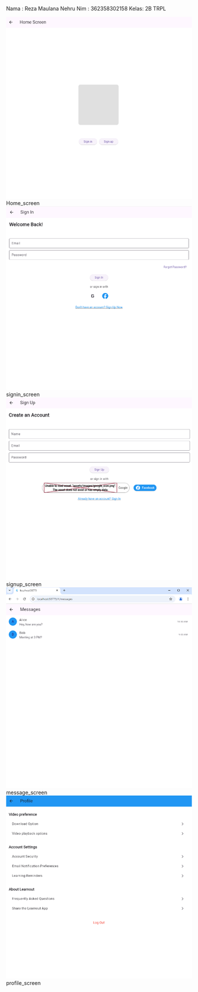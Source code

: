 Nama : Reza Maulana Nehru
Nim  : 362358302158
Kelas: 2B TRPL

![alt text](image-1.png) Home_screen
![alt text](image-2.png) signin_screen
![alt text](image-3.png) signup_screen
![alt text](image.png) message_screen
![alt text](image-4.png) profile_screen
